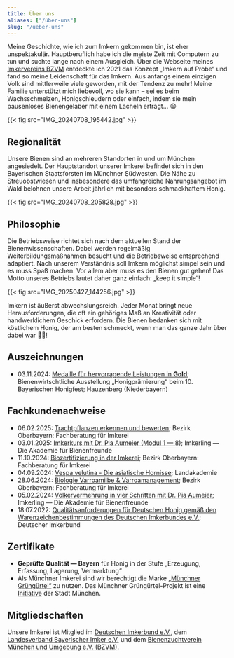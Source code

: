 ```yaml
---
title: Über uns
aliases: ["/über-uns"]
slug: "/ueber-uns"
---
```


Meine Geschichte, wie ich zum Imkern gekommen bin, ist eher unspektakulär.
Hauptberuflich habe ich die meiste Zeit mit Computern zu tun und suchte lange nach einem Ausgleich.
Über die Webseite meines [Imkervereins BZVM](https://bzvm.de/) entdeckte ich 2021 das Konzept „Imkern auf Probe“ und fand so meine Leidenschaft für das Imkern.
Aus anfangs einem einzigen Volk sind mittlerweile viele geworden, mit der Tendenz zu mehr!
Meine Familie unterstützt mich liebevoll, wo sie kann – sei es beim Wachsschmelzen, Honigschleudern oder einfach, indem sie mein pausenloses Bienengelaber mit einem Lächeln erträgt… 😁

{{< fig src="IMG_20240708_195442.jpg" >}}

## Regionalität

Unsere Bienen sind an mehreren Standorten in und um München angesiedelt.
Der Hauptstandort unserer Imkerei befindet sich in den Bayerischen Staatsforsten im Münchner Südwesten.
Die Nähe zu Streuobstwiesen und insbesondere das umfangreiche Nahrungsangebot im Wald belohnen unsere Arbeit jährlich mit besonders schmackhaftem Honig.

{{< fig src="IMG_20240708_205828.jpg" >}}

## Philosophie

Die Betriebsweise richtet sich nach dem aktuellen Stand der Bienenwissenschaften.
Dabei werden regelmäßig Weiterbildungsmaßnahmen besucht und die Betriebsweise entsprechend adaptiert.
Nach unserem Verständnis soll Imkern möglichst simpel sein und es muss Spaß machen.
Vor allem aber muss es den Bienen gut gehen!
Das Motto unseres Betriebs lautet daher ganz einfach: „keep it simple“!

{{< fig src="IMG_20250427_144256.jpg" >}}

Imkern ist äußerst abwechslungsreich.
Jeder Monat bringt neue Herausforderungen, die oft ein gehöriges Maß an Kreativität oder handwerklichem Geschick erfordern.
Die Bienen bedanken sich mit köstlichem Honig, der am besten schmeckt, wenn man das ganze Jahr über dabei war 🐝🍯!

## Auszeichnungen

* 03.11.2024: [Medaille für hervorragende Leistungen in **Gold**](/auszeichnungen/2024-11-03-honigpraemierung.pdf); Bienenwirtschtliche Ausstellung „Honigprämierung“ beim 10. Bayerischen Honigfest; Hauzenberg (Niederbayern)

## Fachkundenachweise

* 06.02.2025: [Trachtpflanzen erkennen und bewerten](/fachkunde/2025-02-06-trachtpflanzen.pdf); Bezirk Oberbayern: Fachberatung für Imkerei
* 03.01.2025: [Imkerkurs mit Dr. Pia Aumeier (Modul 1 — 8)](/fachkunde/2025-01-03-imkerkurs-mit-dr-pia-aumeier.pdf); Imkerling — Die Akademie für Bienenfreunde
* 11.10.2024: [Biozertifizierung in der Imkerei](/fachkunde/2024-10-11-bio-zertifizierung.pdf); Bezirk Oberbayern: Fachberatung für Imkerei
* 04.09.2024: [Vespa velutina - Die asiatische Hornisse](/fachkunde/2024-09-04-velutina.pdf); Landakademie
* 28.06.2024: [Biologie Varroamilbe & Varroamanagement](/fachkunde/2024-06-28-fachkunde-varroa.pdf); Bezirk Oberbayern: Fachberatung für Imkerei
* 05.02.2024: [Völkervermehrung in vier Schritten mit Dr. Pia Aumeier](/fachkunde/2024-02-05-Völkervermehrung.pdf); Imkerling — Die Akademie für Bienenfreunde
* 18.07.2022: [Qualitätsanforderungen für Deutschen Honig gemäß den Warenzeichenbestimmungen des Deutschen Imkerbundes e.V.](/fachkunde/2022-07-18-DIB-cert.pdf); Deutscher Imkerbund

## Zertifikate

* **Geprüfte Qualität — Bayern** für Honig in der Stufe „Erzeugung, Erfassung, Lagerung, Vermarktung“
* Als Münchner Imkerei sind wir berechtigt die Marke [„Münchner Grüngürtel“](gruenguertel-muc.jpg) zu nutzen. Das Münchner Grüngürtel-Projekt ist eine [Initiative](https://stadt.muenchen.de/infos/muenchner-gruenguertel.html) der Stadt München.

## Mitgliedschaften

Unsere Imkerei ist Mitglied im [Deutschen Imkerbund e.V.](https://deutscherimkerbund.de/), dem [Landesverband Bayerischer Imker e.V.](https://www.lvbi.de/) und dem [Bienenzuchtverein München und Umgebung e.V. (BZVM)](https://bzvm.de/).
